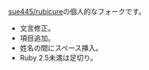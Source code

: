 [sue445/rubicure](https://github.com/sue445/rubicure)の個人的なフォークです。

- 文言修正。
- 項目追加。
- 姓名の間にスペース挿入。
- Ruby 2.5未満は足切り。
